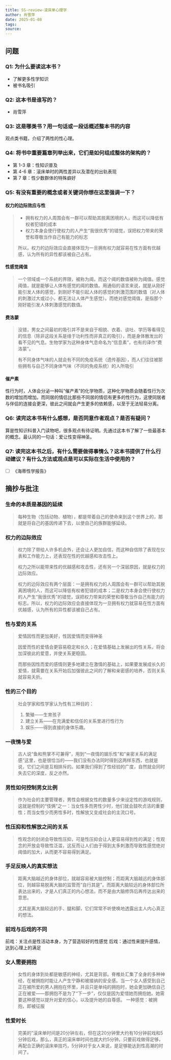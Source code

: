 ```yaml
---
title: SS-review-滚床单心理学
author: 肖雪萍
date: 2025-01-08
tags:
source:
---
```


## 问题

### Q1: 为什么要读这本书？

- 了解更多性学知识
- 被书名吸引

### Q2: 这本书是谁写的？

- 肖雪萍

### Q3: 这是哪类书？用一句话或一段话概述整本书的内容

观点类书籍，介绍了两性的性心理。

### Q4: 将书中重要篇章列举出来，它们是如何组成整体的架构的？

- 第 1-3 章：性知识普及
- 第 4-6 章：滚床单时的两性差异以及潜在的出轨表现
- 第 7 章：性少数群体的特殊癖好

### Q5: 有没有重要的概念或者关键词你想在这里强调一下？

#### 权力的边际效应与性

>- 拥有权力的人周围会有一群可以帮助其脱离困境的人，而这可以降低有权者犯错的成本
>- 权力本身会使行使权力的人产生“我很优秀”的错觉，误把权力带来的荣誉和尊敬当作自己有能力的标志
>
>所以，权力的边际效应会直接体现为一旦拥有权力就容易在性方面有优越感，认为所有的异性都该被自己占有。

#### 性感觉阈值

>一个领域或一个系统的界限，被称为阈，而这个阈的数值被称为阈值。感觉阈值，就是能够让人体有感觉的阈的数值。用通俗的语言来说，就是从刚好能引发人体的感觉，到刚好不能引起人体的感觉的刺激范围的数值（对人体的刺激过大或过小，都无法让人体产生感觉）。而绝对感觉阈值，是指那个刚好能引发人体刺激感觉的数值。

#### 费洛蒙

>没错，男女之间最初的吸引并不是来自于相貌、衣着、谈吐、学历等看得见的信息（除非这段关系是缘于功利性而非真正的吸引），而是身体散发出的看不见的气息。生物学家为这种身体气息命名为“信息素”，也有的译作“费洛蒙”。
>
>有不同身体气味的人就会有不同的免疫系统（遗传基因），而人们往往被那些拥有与自己不同身体气味（不同的免疫系统）的人所吸引

#### 催产素

性行为时，人体会分泌一种叫“催产素”的化学物质，这种化学物质会随着性行为次数的增加而增加。而同居的情侣比那些不同居的情侣有更多的性行为，这使同居者与伴侣的连接会更深，彼此之间就会产生更多的依赖感，以至于无法轻易分离。

### Q6: 读完这本书有什么感想，是否同意作者观点？是否有疑问？

算是性知识科普入门读物吧，很多观点有待证明。先通过这本书了解了一些最基本的概念。最认同的一句话：爱让性变得神圣。

### Q7: 读完这本书之后，有什么需要做得事情么？这本书提供了什么行动建议？有什么方法或观点是可以实际在生活中使用的？

- [ ] 《海蒂性学报告》

## 摘抄与批注

### 生命的本质是基因的延续

>每种生物（包括动物、植物），都是带着自己的使命来到这个世界上的，那就是将自己的基因传递下去，以使自己的族群能够延续。

### 权力的边际效应

>权力除了带给人许多机会外，还会让人更加自信，而这种自信除了表现在仪表和工作能力上，还表现在性的优越感和攻击性上。
>
>权力之所以能带来性的优越感和攻击性，还有另一个深层原因，就是权力的边际效应。
>
>权力的边际效应有两个层面：一是拥有权力的人周围会有一群可以帮助其脱离困境的人，而这可以降低有权者犯错的成本；二是权力本身会使行使权力的人产生“我很优秀”的错觉，误把权力带来的荣誉和尊敬当作自己有能力的标志。所以，权力的边际效应会直接体现为一旦拥有权力就容易在性方面有优越感，认为所有的异性都该被自己占有。

### 性与爱的关系

>爱情因性而更加美好，性因爱情而变得神圣
>
>因爱而性的爱情会更容易稳定和长久；在爱情基础上发展出的性关系，将会加深彼此的爱意，并使关系更稳固。
>
>而那些因性而爱的感情则更多地建立在激情的基础上，如果要发展成长久的爱情，就需要在关系开始后加强彼此之间的了解和亲密感的培养，否则关系就容易夭折。

### 性的三个目的

>社会学家和性学家认为性有三种目的：
>
> 1. 繁殖——生育孩子
> 2. 建立关系——在充满爱和信任的关系里进行性行为
> 3. 娱乐——得到直接的身体乐趣。

### 一夜情与爱

>古人说“鱼和熊掌不可兼得”，用到“一夜情的娱乐性”和“亲密关系的满足感”这里，也是很恰当的——我们没有办法同时得到这两样东西，也就是说，它们之间是互相排斥的。如果我们得到了性经验的广度，自然就会同时失去它的深度，反之亦然。

### 男性如何控制男女比例

>作为社会的主要管理者，男性会根据女性的数量多少来设定性的游戏规则，这就是控制的“伎俩”之一：当女性多而男性少时，他们就会鼓吹贞洁的重要性；而当女性少而男性多时，性解放又变成社会的主流口号。

### 性压抑和性解放之间的关系

>性观念的封闭会导致性压抑，可是性压抑会让人更容易得到性的满足；性观念的开放会导致性泛滥，这反而让人们由于得到太多刺激而导致性感觉绝对阈值的加大，从而更不容易得到满足。

### 手足反映人的真实想法

>距离大脑越近的身体部位，就越容易被大脑控制；而距离大脑越远的身体部位，则越容易脱离大脑的监管而“自行其是”。而距离大脑较远的身体部位所表达出来的，才是人们真正的内心想法，而不是由大脑修饰后再传达出来的意思。
>
>尤其是离大脑较远的手、腿和脚，它们常常不听使唤地透露出主人内心真正的想法。

### 前戏与后戏的不同

前戏：关注点是性活动本身，为了营造较好的性感觉
后戏：通过性来提升感情，达到心理上的满足

### 女人需要拥抱

>女性的身体到处都是敏感的神经，尤其是背部。脊椎处汇集了全身的多种神经，在被拥抱时能让人产生宁静和被接纳的安全感。当一个女人感受到自己正在被所爱的男人拥抱在怀里，并且只是单纯的拥抱时，她会更加确信自己正在被爱——那拥抱不是为了“下一步”，仅仅是因为爱惜她而拥抱她。她需要这种感觉以提升对爱的信心，以及提升她的自尊感。
>一种感觉：被拥抱，即被征服

### 性爱时长

>完美的”滚床单时间是20分钟左右，但在这20分钟里大约有10分钟前戏和5分钟后戏，那么，真正的滚床单时间也就大约5分钟。只要前戏做得足够，再配合正确的滚床单技巧，5分钟对于女人来说，是足够能达到性高潮的时间了。
